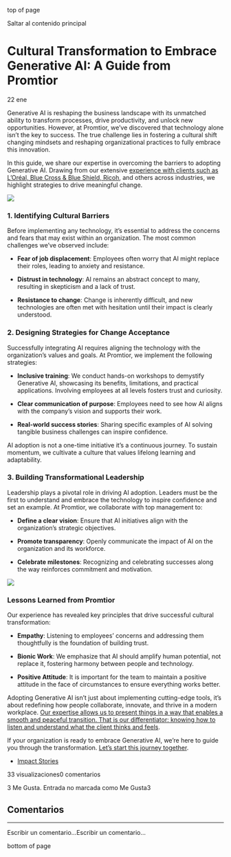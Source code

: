 top of page

Saltar al contenido principal

# Cultural Transformation to Embrace Generative AI: A Guide from Promtior

22 ene

Generative AI is reshaping the business landscape with its unmatched ability to transform processes, drive productivity, and unlock new opportunities. However, at Promtior, we’ve discovered that technology alone isn’t the key to success. The true challenge lies in fostering a cultural shift changing mindsets and reshaping organizational practices to fully embrace this innovation.

In this guide, we share our expertise in overcoming the barriers to adopting Generative AI. Drawing from our extensive [experience with clients such as L’Oréal, Blue Cross & Blue Shield, Ricoh](https://www.promtior.ai/use-cases), and others across industries, we highlight strategies to drive meaningful change.

![](https://static.wixstatic.com/media/3571ab_7fe2bcd468074c12b8985a4b28112c28~mv2.jpg/v1/fill/w_740,h_416,al_c,q_80,usm_0.66_1.00_0.01,enc_auto/3571ab_7fe2bcd468074c12b8985a4b28112c28~mv2.jpg)

### 1\. Identifying Cultural Barriers

Before implementing any technology, it’s essential to address the concerns and fears that may exist within an organization. The most common challenges we’ve observed include:

- **Fear of job displacement**: Employees often worry that AI might replace their roles, leading to anxiety and resistance.

- **Distrust in technology**: AI remains an abstract concept to many, resulting in skepticism and a lack of trust.

- **Resistance to change**: Change is inherently difficult, and new technologies are often met with hesitation until their impact is clearly understood.


### 2\. Designing Strategies for Change Acceptance

Successfully integrating AI requires aligning the technology with the organization’s values and goals. At Promtior, we implement the following strategies:

- **Inclusive training**: We conduct hands-on workshops to demystify Generative AI, showcasing its benefits, limitations, and practical applications. Involving employees at all levels fosters trust and curiosity.

- **Clear communication of purpose**: Employees need to see how AI aligns with the company’s vision and supports their work.

- **Real-world success stories**: Sharing specific examples of AI solving tangible business challenges can inspire confidence.


AI adoption is not a one-time initiative it’s a continuous journey. To sustain momentum, we cultivate a culture that values lifelong learning and adaptability.

### 3\. Building Transformational Leadership

Leadership plays a pivotal role in driving AI adoption. Leaders must be the first to understand and embrace the technology to inspire confidence and set an example. At Promtior, we collaborate with top management to:

- **Define a clear vision**: Ensure that AI initiatives align with the organization’s strategic objectives.

- **Promote transparency**: Openly communicate the impact of AI on the organization and its workforce.

- **Celebrate milestones**: Recognizing and celebrating successes along the way reinforces commitment and motivation.


![](https://static.wixstatic.com/media/3571ab_9d87ac462e5b48c0a593ca0229ecf3fd~mv2.png/v1/fill/w_740,h_416,al_c,q_85,usm_0.66_1.00_0.01,enc_auto/3571ab_9d87ac462e5b48c0a593ca0229ecf3fd~mv2.png)

### Lessons Learned from Promtior

Our experience has revealed key principles that drive successful cultural transformation:

- **Empathy**: Listening to employees’ concerns and addressing them thoughtfully is the foundation of building trust.

- **Bionic Work**: We emphasize that AI should amplify human potential, not replace it, fostering harmony between people and technology.

- **Positive Attitude**: It is important for the team to maintain a positive attitude in the face of circumstances to ensure everything works better.


Adopting Generative AI isn’t just about implementing cutting-edge tools, it’s about redefining how people collaborate, innovate, and thrive in a modern workplace. [Our expertise allows us to present things in a way that enables a smooth and peaceful transition. That is our differentiator: knowing how to listen and understand what the client thinks and feels](https://www.forbesuruguay.com/inteligencia-artificial/firma-uruguaya-asesora-empresas-ia-fue-elegida-100-startups-potenciarse-miami-n53538).

If your organization is ready to embrace Generative AI, we’re here to guide you through the transformation. [Let’s start this journey together](https://www.promtior.ai/contacto).

- [Impact Stories](https://www.promtior.ai/blog/categories/impact-stories)

33 visualizaciones0 comentarios

3 Me Gusta. Entrada no marcada como Me Gusta3

## Comentarios

* * *

Escribir un comentario...Escribir un comentario...

bottom of page